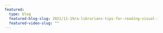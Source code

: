 ```yaml
---
featured:
  type: blog
  featured-blog-slug: 2021/11-19/a-librarians-tips-for-reading-visual-information/readme
  featured-video-slug: ""
---
```

